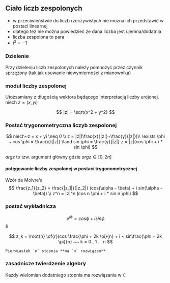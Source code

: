 ## Ciało liczb zespolonych
- w przeciwieństwie do liczb rzeczywistych nie można ich przedstawić
w postaci linearnej
- dlatego też nie można powiedzieć że dana liczba jest ujemna/dodatnia
- liczba zespolona to para
- $i^2 = -1$

### Dzielenie

Przy dzieleniu liczb zespolonych należy pomnożyć przez czynnik sprzężony
(tak jak usuwanie niewymierności z mianownika)

### moduł liczby zespolonej

Utożsamiany z długością wektora będącego interpretacją liczby urojonej.
niech $z = (x, yi)$

$$
|z| = \sqrt{x^2 + y^2}
$$

### Postać trygonometryczna liczyb zespolonej
$$
niech~z = x + yi \neq 0 \\
z = |z|(\frac{x}{|z|}+\frac{y}{|z|})\\
\exists \phi ~ cos \phi = \frac{x}{|z|} \land sin \phi = \frac{y}{|z|}
z = |z|(cos \phi + i * sin \phi)
$$

$arg z$ to tzw. argument główny gdzie $argz \in [0, 2 \pi]$

#### potęgowanie liczby zespolonej w postaci trygonometrycznej
Wzór de Moivre'a
$$
\frac{z_1}{z_2} = \frac{|z_1|}{|z_2|} (cos(\alpha - \beta) + i sin(\alpha - \beta)) \\
z^n = |z|^n (cos n \phi + i * sin n \phi)
$$

### postać wykładnicza

$$
e^{i \phi} = cos \phi + i sin \phi
$$$

$$
z_k = \root{n} \of{r}(cos \frac{\phi + 2k \pi}{n} + i ~ sin\frac{\phi + 2k \pi}{n} ~~ k = 0 , 1 ... n
$$

```{important}
Pierwiastek `n` stopnia **ma `n` rozwiązań**
```

### zasadnicze twierdzenie algebry

Każdy wielomian dodatniego stopnia ma rozwiązania w $\mathbb{C}$
